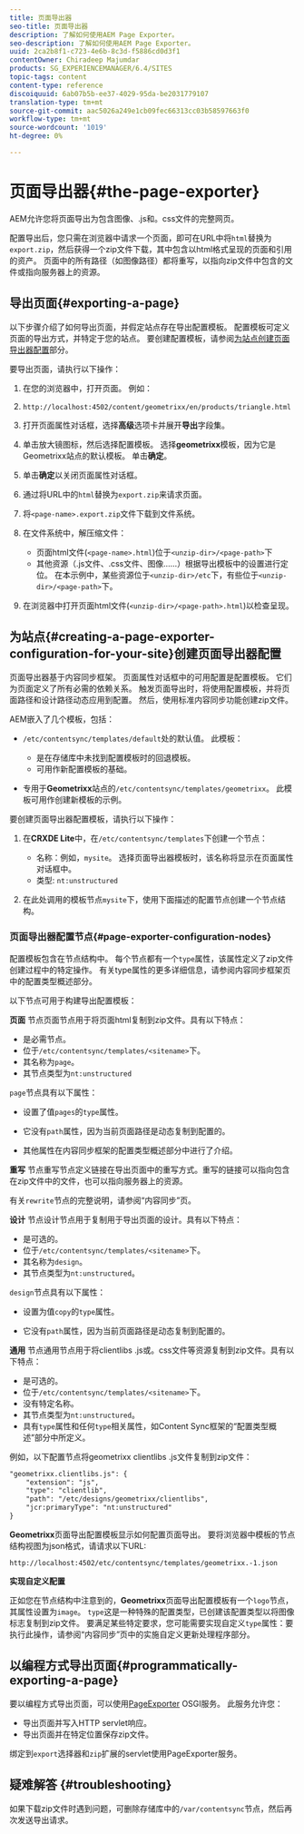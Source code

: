 ```yaml
---
title: 页面导出器
seo-title: 页面导出器
description: 了解如何使用AEM Page Exporter。
seo-description: 了解如何使用AEM Page Exporter。
uuid: 2ca2b8f1-c723-4e6b-8c3d-f5886cd0d3f1
contentOwner: Chiradeep Majumdar
products: SG_EXPERIENCEMANAGER/6.4/SITES
topic-tags: content
content-type: reference
discoiquuid: 6ab07b5b-ee37-4029-95da-be2031779107
translation-type: tm+mt
source-git-commit: aac5026a249e1cb09fec66313cc03b58597663f0
workflow-type: tm+mt
source-wordcount: '1019'
ht-degree: 0%

---
```



# 页面导出器{#the-page-exporter}

AEM允许您将页面导出为包含图像、.js和。css文件的完整网页。

配置导出后，您只需在浏览器中请求一个页面，即可在URL中将`html`替换为`export.zip`，然后获得一个zip文件下载，其中包含以html格式呈现的页面和引用的资产。 页面中的所有路径（如图像路径）都将重写，以指向zip文件中包含的文件或指向服务器上的资源。

## 导出页面{#exporting-a-page}

以下步骤介绍了如何导出页面，并假定站点存在导出配置模板。 配置模板可定义页面的导出方式，并特定于您的站点。 要创建配置模板，请参阅[为站点创建页面导出器配置](#creating-a-page-exporter-configuration-for-your-site)部分。

要导出页面，请执行以下操作：

1. 在您的浏览器中，打开页面。 例如：
1. `http://localhost:4502/content/geometrixx/en/products/triangle.html`
1. 打开页面属性对话框，选择&#x200B;**高级**&#x200B;选项卡并展开&#x200B;**导出**&#x200B;字段集。

1. 单击放大镜图标，然后选择配置模板。 选择&#x200B;**geometrixx**&#x200B;模板，因为它是Geometrixx站点的默认模板。 单击&#x200B;**确定**。

1. 单击&#x200B;**确定**&#x200B;以关闭页面属性对话框。
1. 通过将URL中的`html`替换为`export.zip`来请求页面。

1. 将`<page-name>.export.zip`文件下载到文件系统。

1. 在文件系统中，解压缩文件：

   * 页面html文件(`<page-name>.html`)位于`<unzip-dir>/<page-path>`下
   * 其他资源（.js文件、.css文件、图像……）根据导出模板中的设置进行定位。 在本示例中，某些资源位于`<unzip-dir>/etc`下，有些位于`<unzip-dir>/<page-path>`下。

1. 在浏览器中打开页面html文件(`<unzip-dir>/<page-path>.html`)以检查呈现。

## 为站点{#creating-a-page-exporter-configuration-for-your-site}创建页面导出器配置

页面导出器基于内容同步框架。 页面属性对话框中的可用配置是配置模板。 它们为页面定义了所有必需的依赖关系。 触发页面导出时，将使用配置模板，并将页面路径和设计路径动态应用到配置。 然后，使用标准内容同步功能创建zip文件。

AEM嵌入了几个模板，包括：

* `/etc/contentsync/templates/default`处的默认值。 此模板：

   * 是在存储库中未找到配置模板时的回退模板。
   * 可用作新配置模板的基础。

* 专用于&#x200B;**Geometrixx**&#x200B;站点的`/etc/contentsync/templates/geometrixx`。 此模板可用作创建新模板的示例。

要创建页面导出器配置模板，请执行以下操作：

1. 在&#x200B;**CRXDE Lite**&#x200B;中，在`/etc/contentsync/templates`下创建一个节点：

   * 名称：例如，`mysite`。 选择页面导出器模板时，该名称将显示在页面属性对话框中。
   * 类型: `nt:unstructured`

1. 在此处调用的模板节点`mysite`下，使用下面描述的配置节点创建一个节点结构。

### 页面导出器配置节点{#page-exporter-configuration-nodes}

配置模板包含在节点结构中。 每个节点都有一个`type`属性，该属性定义了zip文件创建过程中的特定操作。 有关type属性的更多详细信息，请参阅内容同步框架页中的配置类型概述部分。

以下节点可用于构建导出配置模板：

**页面** 节点页面节点用于将页面html复制到zip文件。具有以下特点：

* 是必需节点。
* 位于`/etc/contentsync/templates/<sitename>`下。
* 其名称为`page`。
* 其节点类型为`nt:unstructured`

`page`节点具有以下属性：

* 设置了值`pages`的`type`属性。

* 它没有`path`属性，因为当前页面路径是动态复制到配置的。

* 其他属性在内容同步框架的配置类型概述部分中进行了介绍。

**重写** 节点重写节点定义链接在导出页面中的重写方式。重写的链接可以指向包含在zip文件中的文件，也可以指向服务器上的资源。

有关`rewrite`节点的完整说明，请参阅“内容同步”页。

**设计** 节点设计节点用于复制用于导出页面的设计。具有以下特点：

* 是可选的。
* 位于`/etc/contentsync/templates/<sitename>`下。
* 其名称为`design`。
* 其节点类型为`nt:unstructured`。

`design`节点具有以下属性：

* 设置为值`copy`的`type`属性。

* 它没有`path`属性，因为当前页面路径是动态复制到配置的。

**通用** 节点通用节点用于将clientlibs .js或。css文件等资源复制到zip文件。具有以下特点：

* 是可选的。
* 位于`/etc/contentsync/templates/<sitename>`下。
* 没有特定名称。
* 其节点类型为`nt:unstructured`。
* 具有`type`属性和任何`type`相关属性，如Content Sync框架的“配置类型概述”部分中所定义。

例如，以下配置节点将geometrixx clientlibs .js文件复制到zip文件：

```xml
"geometrixx.clientlibs.js": {
    "extension": "js",
    "type": "clientlib",
    "path": "/etc/designs/geometrixx/clientlibs",
    "jcr:primaryType": "nt:unstructured"
}
```

**Geometrixx**&#x200B;页面导出配置模板显示如何配置页面导出。 要将浏览器中模板的节点结构视图为json格式，请请求以下URL:

`http://localhost:4502/etc/contentsync/templates/geometrixx.-1.json`

**实现自定义配置**

正如您在节点结构中注意到的，**Geometrixx**&#x200B;页面导出配置模板有一个`logo`节点，其属性设置为`image`。 `type`这是一种特殊的配置类型，已创建该配置类型以将图像标志复制到zip文件。 要满足某些特定要求，您可能需要实现自定义`type`属性：要执行此操作，请参阅“内容同步”页中的实施自定义更新处理程序部分。

## 以编程方式导出页面{#programmatically-exporting-a-page}

要以编程方式导出页面，可以使用[PageExporter](https://helpx.adobe.com/experience-manager/6-4/sites/developing/using/reference-materials/javadoc/index.html?com/day/cq/wcm/contentsync/PageExporter.html) OSGI服务。 此服务允许您：

* 导出页面并写入HTTP servlet响应。
* 导出页面并在特定位置保存zip文件。

绑定到`export`选择器和`zip`扩展的servlet使用PageExporter服务。

## 疑难解答 {#troubleshooting}

如果下载zip文件时遇到问题，可删除存储库中的`/var/contentsync`节点，然后再次发送导出请求。

